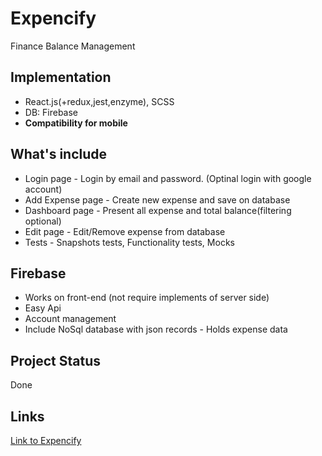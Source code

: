 # Expencify
  Finance Balance Management
## Implementation
  - React.js(+redux,jest,enzyme), SCSS
  - DB: Firebase
  - <b>Compatibility for mobile</b>
## What's include
  - Login page - Login by email and password. (Optinal login with google account)
  - Add Expense page - Create new expense and save on database
  - Dashboard page - Present all expense and total balance(filtering optional)
  - Edit page - Edit/Remove expense from database
  - Tests - Snapshots tests, Functionality tests, Mocks
## Firebase
  - Works on front-end (not require implements of server side)
  - Easy Api
  - Account management
  - Include NoSql database with json records - Holds expense data
## Project Status
  Done
## Links
  <a href="https://shorturl.at/hmAKL">Link to Expencify </a>
